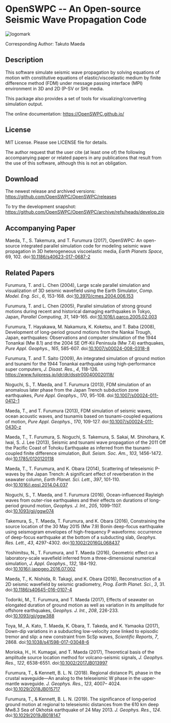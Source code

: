 # OpenSWPC -- An Open-source Seismic Wave Propagation Code

![logomark](https://openswpc.github.io/fig/logo_h.png)

Corresponding Author: Takuto Maeda

## Description

This software simulate seismic wave propagation by
solving equations of motion with constitutive equations of elastic/viscoelastic
medium by finite difference method (FDM) under message passing interface (MPI)
environment in 3D and 2D (P-SV or SH) media.

This package also provides a set of tools for visualizing/converting simulation
output.

The online documentation: https://OpenSWPC.github.io/

## License

MIT License. Please see LICENSE file for details.

The author request that the user cite (at least one of) the following accompanying paper or related papers in any publications that result from the use of this software, although this is not an obligation.

## Download
The newest release and archived versions:
https://github.com/OpenSWPC/OpenSWPC/releases

To try the development snapshot: https://github.com/OpenSWPC/OpenSWPC/archive/refs/heads/develop.zip

## Accompanying Paper

Maeda, T., S. Takemura, and T. Furumura (2017),
OpenSWPC: An open-source integrated parallel simulation code for modeling seismic wave propagation in 3D heterogeneous viscoelastic media,
_Earth Planets Space_, 69, 102.
doi:[10.1186/s40623-017-0687-2](https://doi.org/10.1186/s40623-017-0687-2)


## Related Papers

Furumura, T. and L. Chen (2004),
Large scale parallel simulation and visualization of 3D seismic wavefield
using the Earth Simulator,
_Comp. Model. Eng. Sci._, _6_, 153-168.
doi:[10.3970/cmes.2004.006.153](https://doi.org/10.3970/cmes.2004.006.153)

Furumura, T. and L. Chen (2005),
Parallel simulation of strong ground motions during recent and historical damaging earthquakes in Tokyo, Japan,
_Parallel Computing_, _31_, 149-165. doi:[10.1016/j.parco.2005.02.003](https://doi.org/10.1016/j.parco.2005.02.003)

Furumura, T. Hayakawa, M. Nakamura, K. Koketsu, and T. Baba (2008),
Development of long-period ground motions from the Nankai Trough, Japan, earthquakes: Observations and computer simulation of the 1944 Tonankai (Mw 8.1) and the 2004 SE Off-Kii Peninsula (Mw 7.4) earthquakes,
_Pure Appl. Geophys._, _165_, 585-607. doi:[10.1007/s00024-008-0318-8](https://doi.org/10.1007/s00024-008-0318-8)

Furumura, T. and T. Saito (2009),
An integrated simulation of ground motion and tsunami for the 1944 Tonankai earthquake using high-performance super computers, _J. Disast. Res._, _4_, 118-126.
https://www.fujipress.jp/jdr/dr/dsstr000400020118/

Noguchi, S., T. Maeda, and T. Furumura (2013),
FDM simulation of an anomalous later phase from the Japan Trench subduction zone earthquakes,
_Pure Appl. Geophys._, _170_, 95-108.
doi:[10.1007/s00024-011-0412-1](https://doi.org/10.1007/s00024-011-0412-1)

Maeda, T., and T. Furumura (2013),
FDM simulation of seismic waves, ocean acoustic waves, and tsunamis based on tsunami-coupled equations of motion,
_Pure Appl. Geophys._, _170_, 109-127.
doi:[10.1007/s00024-011-0430-z](https://doi.org/10.1007/s00024-011-0430-z)

Maeda, T., T. Furumura, S. Noguchi, S. Takemura, S. Sakai, M. Shinohara, K. Iwai, S. J. Lee (2013),
Seismic and tsunami wave propagation of the 2011 Off the Pacific Coast of Tohoku Earthquake as inferred from the tsunami-coupled finite difference simulation,
_Bull. Seism. Soc. Am._, _103_, 1456-1472.
doi:[10.1785/0120120118](https://doi.org/10.1785/0120120118)

Maeda, T., T. Furumura, and K. Obara (2014),
Scattering of teleseismic P-waves by the Japan Trench: A significant effect of reverberation in the seawater column,
_Earth Planet. Sci. Lett._, _397_, 101-110.
doi:[10.1016/j.epsl.2014.04.037](https://doi.org/10.1016/j.epsl.2014.04.037)

Noguchi, S., T. Maeda, and T. Furumura (2016),
Ocean-influenced Rayleigh waves from outer-rise earthquakes and their effects on durations of long-period ground motion,
_Geophys. J. Int_., _205_, 1099-1107.
doi:[10.1093/gji/ggw074](https://doi.org/10.1093/gji/ggw074)

Takemura, S., T. Maeda, T. Furumura, and K. Obara (2016),
Constraining the source location of the 30 May 2015 (Mw 7.9) Bonin deep-focus earthquake using seismogram envelopes of high-frequency P waveforms: occurrence of deep-focus earthquake at the bottom of a subducting slab,
_Geophys. Res. Lett._, _43_, 4297-4302.
doi:[10.1002/2016GL068437](https://doi.org/10.1002/2016GL068437)

Yoshimitsu, N., T. Furumura, and T. Maeda (2016),
Geometric effect on a laboratory-scale wavefield inferred from a three-dimensional numerical simulation,
_J. Appl. Geophys._, _132_, 184-192.
doi:[10.1016/j.jappgeo.2016.07.002](https://doi.org/10.1016/j.jappgeo.2016.07.002)

Maeda, T., K. Nishida, R. Takagi, and K. Obara (2016),
Reconstruction of a 2D seismic wavefield by seismic gradiometry,
_Prog. Earth Planet. Sci._, _3_, 31.
doi:[10.1186/s40645-016-0107-4](https://doi.org/10.1186/s40645-016-0107-4)

Todoriki, M., T. Furumura, and T. Maeda (2017),
Effects of seawater on elongated duration of ground motion as well as variation in its amplitude for offshore earthquakes,
_Geophys. J. Int._, _208_, 226-233.
doi:[10.1093/gji/ggw388](https://doi.org/10.1093/gji/ggw388)

Toya, M., A. Kato, T. Maeda, K. Obara, T. Takeda, and K. Yamaoka (2017),
Down-dip variations in a subducting low-velocity zone linked to episodic tremor and slip: a new constraint from ScSp waves,
_Scientific Reports_, _7_, 2868.
doi:[10.1038/s41598-017-03048-6](https://doi.org/10.1038/s41598-017-03048-6)

Morioka, H., H. Kumagai, and T. Maeda (2017),
Theoretical basis of the amplitude source location method for volcano-seismic signals, _J. Geophys. Res._, _122_, 6538-6551.
doi:[10.1002/2017JB013997](https://doi.org/10.1002/2017JB013997)

Furumura, T., & Kennett, B. L. N. (2018). Regional distance PL phase in the crustal waveguide—An analog to the teleseismic W phase in the upper‐mantle waveguide. _J. Geophys. Res._, _123_, 4007– 4024. doi:[10.1029/2018JB015717](https://doi.org/10.1029/2018JB015717)

Furumura, T., & Kennett, B. L. N. (2019). The significance of long‐period ground motion at regional to teleseismic distances from the 610 km deep Mw8.3 Sea of Okhotsk earthquake of 24 May 2013. _J. Geophys. Res._, _124_. doi:[10.1029/2019JB018147](https://doi.org/10.1029/2019JB018147)